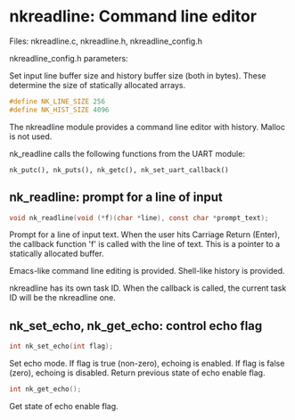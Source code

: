 # nkreadline: Command line editor

Files: nkreadline.c, nkreadline.h, nkreadline_config.h

nkreadline_config.h parameters:

Set input line buffer size and history buffer size (both in bytes).  These
determine the size of statically allocated arrays.

```c
#define NK_LINE_SIZE 256
#define NK_HIST_SIZE 4096
```

The nkreadline module provides a command line editor with history.  Malloc
is not used.

nk_readline calls the following functions from the UART module:

	nk_putc(), nk_puts(), nk_getc(), nk_set_uart_callback()

## nk_readline: prompt for a line of input

```c
void nk_readline(void (*f)(char *line), const char *prompt_text);
```

Prompt for a line of input text.  When the user hits Carriage Return
(Enter), the callback function 'f' is called with the line of text.  This is
a pointer to a statically allocated buffer.

Emacs-like command line editing is provided.  Shell-like history is
provided.

nkreadline has its own task ID.  When the callback is called, the current
task ID will be the nkreadline one.

## nk_set_echo, nk_get_echo: control echo flag

```c
int nk_set_echo(int flag);
```

Set echo mode.  If flag is true (non-zero), echoing is enabled.  If flag is
false (zero), echoing is disabled.  Return previous state of echo enable
flag.

```c
int nk_get_echo();
```

Get state of echo enable flag.
